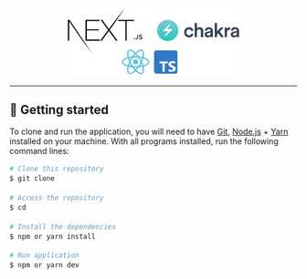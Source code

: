 <br>
<div align="center">
  <img width="300" alt="NextJS-ChakraUI" src="./.github/assets/Nextjs-ChakraUI.png" />  
  </h4>
</div>

---
## 🚀 Getting started

To clone and run the application, you will need to have [Git](https://git-scm.com), [Node.js](https://nodejs.org) + [Yarn](https://yarnpkg.com) installed on your machine. With all programs installed, run the following command lines:


```bash
# Clone this repository
$ git clone

# Access the repository
$ cd 

# Install the dependencies
$ npm or yarn install

# Run application
$ npm or yarn dev
```


